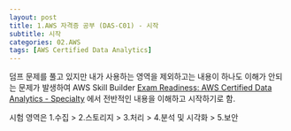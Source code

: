 ```yaml
---
layout: post
title: 1.AWS 자격증 공부 (DAS-C01) - 시작
subtitle: 시작
categories: 02.AWS
tags: [AWS Certified Data Analytics]
---
```


덤프 문제를 풀고 있지만 내가 사용하는 영역을 제외하고는  내용이 하나도 이해가 안되는 문제가 발생하여
AWS Skill Builder [Exam Readiness: AWS Certified Data Analytics - Specialty][1] 
에서 전반적인 내용을 이해하고 시작하기로 함.

시험 영역은 1.수집 > 2.스토리지 > 3.처리 > 4.분석 및 시각화 > 5.보안 


  [1]: https://explore.skillbuilder.aws/learn/course/internal/view/elearning/12287/exam-readiness-aws-certified-data-analytics-specialty-korean
 
